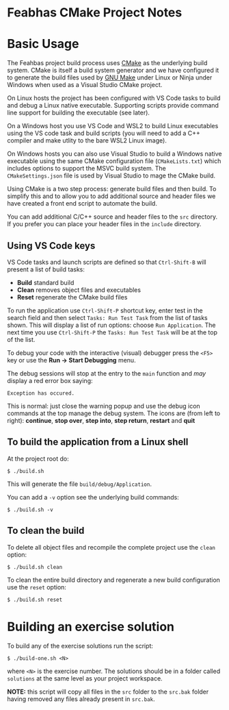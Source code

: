 # Feabhas CMake Project Notes

# Basic Usage

The Feahbas project build process uses [CMake](https://cmake.org/) as the underlying
build system. CMake is itself a build system generator and we have configured
it to generate the build files used by [GNU Make](https://www.gnu.org/software/make/)
under Linux or Ninja under Windows when used as a Visual Studio CMake
project.

On Linux hosts the project has been configured with VS Code tasks to build and 
debug a Linux native executable. Supporting scripts provide command
line support for building the executable (see later).

On a Windows host you use VS Code and WSL2 to build Linux executables using
the VS code task and build scripts (you will need to add
a C++ compiler and make utlity to the bare WSL2 Linux image). 

On Windows hosts you can also use Visual Studio to build a Windows native 
executable using the same CMake configuration file (`CMakeLists.txt`) which includes
options to support the MSVC build system. The `CMakeSettings.json` file
is used by Visual Studio to mage the CMake build.

Using CMake is a two step process: generate build files and then build. To simplify 
this and to allow you to add additional source and header files we have 
created a front end script to automate the build.

You can add additional C/C++ source and header files to the `src` directory. If 
you prefer you can place your header files in the `include` directory.

## Using VS Code keys

VS Code tasks and launch scripts are defined so that `Ctrl-Shift-B` will present a 
list of build tasks:

   * **Build** standard build
   * **Clean** removes object files and executables
   * **Reset** regenerate the CMake build files
   
To run the application use `Ctrl-Shift-P` shortcut key, enter test in 
the search field and then select `Tasks: Run Test Task` from the list of tasks shown. 
This will display a list of run options: choose `Run Application`. The next time 
you use `Ctrl-Shift-P` the `Tasks: Run Test Task` will be at the top of the list. 

To debug your code with the interactive (visual) debugger press the `<F5>` key or use the
**Run -> Start Debugging** menu.

The debug sessions will stop at the entry to the `main` function and *may* display a 
red error box saying:

```
Exception has occured.
```

This is normal: just close the warning popup and use the debug icon commands at the top 
manage the debug system. The icons are (from left to right):
  **continue**, **stop over**, **step into**, **step return**, **restart** and **quit**

## To build the application from a Linux shell

At the project root do:

```
$ ./build.sh
```

This will generate the file `build/debug/Application`.

You can add a `-v` option see the underlying build commands:

```
$ ./build.sh -v
```

## To clean the build

To delete all object files and recompile the complete project use
the `clean` option:

```
$ ./build.sh clean
```

To clean the entire build directory and regenerate a new build configuration use
the `reset` option:

```
$ ./build.sh reset
```

# Building an exercise solution

To build any of the exercise solutions run the script:

```
$ ./build-one.sh <N> 
```

where `<N>` is the exercise number. The solutions should be in a folder called 
`solutions` at the same level as your project workspace.

**NOTE:** this script will copy all files in the `src` folder to the `src.bak` 
folder having removed any files already present in `src.bak`.

